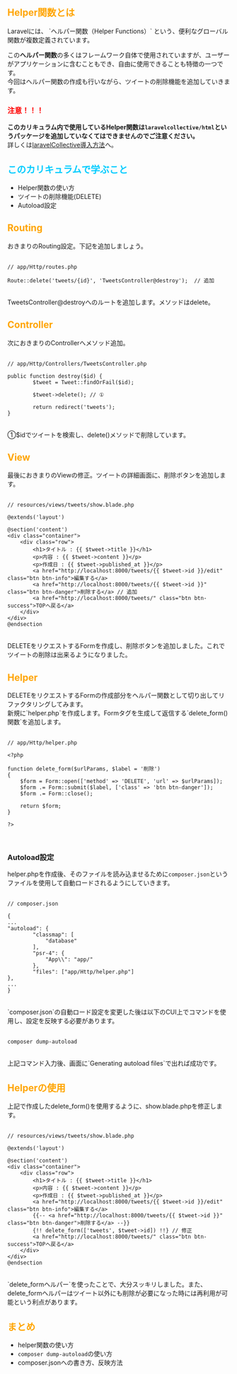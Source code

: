 <h2 style="color: orange;">Helper関数とは</h2>
Laravelには、
`ヘルパー関数（Helper Functions）`
という、便利なグローバル関数が複数定義されています。<br>

この**ヘルパー関数**の多くはフレームワーク自体で使用されていますが、ユーザーがアプリケーションに含むこともでき、自由に使用できることも特徴の一つです。<br>
今回はヘルパー関数の作成も行いながら、ツイートの削除機能を追加していきます。<br>

### <span style="color: red;">注意！！！</span>

**このカリキュラム内で使用しているHelper関数は`laravelcollective/html`というパッケージを追加していなくてはできませんのでご注意ください。**<br>
詳しくは<a href="http://hackers.nexseed.net/curriculums/168">laravelCollective導入方法</a>へ。<br>

<h2 style="color: #00CCFF;">このカリキュラムで学ぶこと</h2>

- Helper関数の使い方
- ツイートの削除機能(DELETE)
- Autoload設定

<h2 style="color: orange;">Routing</h2>
おきまりのRouting設定。下記を追加しましょう。<br>
<br>

```
// app/Http/routes.php

Route::delete('tweets/{id}', 'TweetsController@destroy');  // 追加
```

<br>
TweetsController@destroyへのルートを追加します。メソッドはdelete。<br>

<h2 style="color: orange;">Controller</h2>
次におきまりのControllerへメソッド追加。<br>
<br>

```
// app/Http/Controllers/TweetsController.php

public function destroy($id) {
        $tweet = Tweet::findOrFail($id);

        $tweet->delete(); // ①

        return redirect('tweets');
}
```

<br>
①$idでツイートを検索し、delete()メソッドで削除しています。<br>

<h2 style="color: orange;">View</h2>
最後におきまりのViewの修正。ツイートの詳細画面に、削除ボタンを追加します。<br>
<br>

```
// resources/views/tweets/show.blade.php

@extends('layout')

@section('content')
<div class="container">
	<div class="row">
		<h1>タイトル : {{ $tweet->title }}</h1>
		<p>内容 : {{ $tweet->content }}</p>
		<p>作成日 : {{ $tweet->published_at }}</p>
		<a href="http://localhost:8000/tweets/{{ $tweet->id }}/edit" class="btn btn-info">編集する</a>
		<a href="http://localhost:8000/tweets/{{ $tweet->id }}" class="btn btn-danger">削除する</a> // 追加
		<a href="http://localhost:8000/tweets/" class="btn btn-success">TOPへ戻る</a>
	</div>
</div>
@endsection
```

<br>
DELETEをリクエストするFormを作成し、削除ボタンを追加しました。これでツイートの削除は出来るようになりました。<br>

<h2 style="color: orange;">Helper</h2>
DELETEをリクエストするFormの作成部分をヘルパー関数として切り出してリファクタリングしてみます。<br>
新規に`helper.php`を作成します。Formタグを生成して返信する`delete_form()関数`を追加します。<br>
<br>

```
// app/Http/helper.php

<?php

function delete_form($urlParams, $label = '削除')
{
    $form = Form::open(['method' => 'DELETE', 'url' => $urlParams]);
    $form .= Form::submit($label, ['class' => 'btn btn-danger']);
    $form .= Form::close();

    return $form;
}

?>
```

<br>

### Autoload設定
helper.phpを作成後、そのファイルを読み込ませるために`composer.json`というファイルを使用して自動ロードされるようにしていきます。<br>
<br>

```
// composer.json

{
...
"autoload": {
        "classmap": [
            "database"
        ],
        "psr-4": {
            "App\\": "app/"
        },
        "files": ["app/Http/helper.php"]
},
...
}
```

<br>
`composer.json`の自動ロード設定を変更した後は以下のCUI上でコマンドを使用し、設定を反映する必要があります。<br>
<br>

```
composer dump-autoload
```

<br>
上記コマンド入力後、画面に`Generating autoload files`で出れば成功です。<br>
<h2 style="color: orange;">Helperの使用</h2>
上記で作成したdelete_form()を使用するように、show.blade.phpを修正します。<br>
<br>

```
// resources/views/tweets/show.blade.php

@extends('layout')

@section('content')
<div class="container">
	<div class="row">
		<h1>タイトル : {{ $tweet->title }}</h1>
		<p>内容 : {{ $tweet->content }}</p>
		<p>作成日 : {{ $tweet->published_at }}</p>
		<a href="http://localhost:8000/tweets/{{ $tweet->id }}/edit" class="btn btn-info">編集する</a>
		{{-- <a href="http://localhost:8000/tweets/{{ $tweet->id }}" class="btn btn-danger">削除する</a> --}}
		{!! delete_form(['tweets', $tweet->id]) !!} // 修正
		<a href="http://localhost:8000/tweets/" class="btn btn-success">TOPへ戻る</a>
	</div>
</div>
@endsection
```

<br>
`delete_formヘルパー`を使ったことで、大分スッキリしました。また、delete_formヘルパーはツイート以外にも削除が必要になった時には再利用が可能という利点があります。<br>


<h2 style="color: orange;">まとめ</h2>

- helper関数の使い方
- `composer dump-autoload`の使い方
- composer.jsonへの書き方、反映方法
